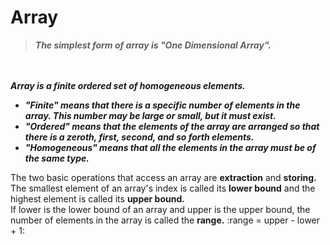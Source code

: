 # Array
> ***The simplest form of array is "One Dimensional Array".***

<br><br>
***Array is a finite ordered set of homogeneous elements.***
* ***"Finite" means that there is a specific number of elements in the array. This number may be large or small, but it must exist.***
* ***"Ordered" means that the elements of the array are arranged so that there is a zeroth, first, second, and so forth elements.***
* ***"Homogeneous" means that all the elements in the array must be of the same type.***

The two basic operations that access an array are **extraction** and **storing.** <br>
The smallest element of an array's index is called its **lower bound** and the highest element is called its **upper bound.** <br>
If lower is the lower bound of an array and upper is the upper bound, the number of elements in the array is called the **range.**
:range = upper - lower + 1:

